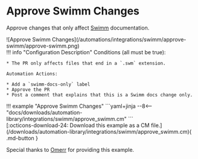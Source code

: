 # Approve Swimm Changes
Approve changes that only affect [Swimm](https://swimm.io) documentation.

<div class="automationImage" style="align:right" markdown="1">
![Approve Swimm Changes](/automations/integrations/swimm/approve-swimm/approve-swimm.png)
</div>
<div class="automationDescription" markdown="1">
!!! info "Configuration Description"
    Conditions (all must be true):

    * The PR only affects files that end in a `.swm` extension.

    Automation Actions:

    * Add a `swimm-docs-only` label
    * Approve the PR
    * Post a comment that explains that this is a Swimm docs change only.
</div>
<div class="automationExample" markdown="1">
!!! example "Approve Swimm Changes"
    ```yaml+jinja
    --8<-- "docs/downloads/automation-library/integrations/swimm/approve_swimm.cm"
    ```
    <div class="result" markdown>
      <span>
      [:octicons-download-24: Download this example as a CM file.](/downloads/automation-library/integrations/swimm/approve_swimm.cm){ .md-button }
      </span>
    </div>

Special thanks to [Omerr](https://github.com/Omerr) for providing this example.
</div>